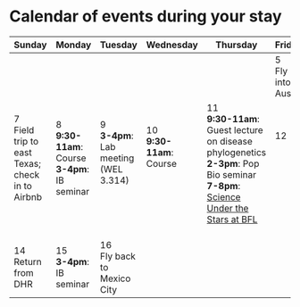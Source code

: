 # Calendar of events during your stay

| Sunday | Monday | Tuesday | Wednesday | Thursday | Friday | Saturday |
|---|---|---|---|---|---|---|
|   |   |   |   |   | 5<br/>Fly into Austin | 6<br/>Field trip to east Texas |
|7<br/>Field trip to east Texas;<br/>check in to Airbnb<br/><br/><br/>|8<br/>**9:30-11am**: Course<br/>**3-4pm**: IB seminar<br/><br/><br/>|9<br/>**3-4pm**: Lab meeting (WEL 3.314)<br/><br/><br/><br/>|10<br/>**9:30-11am**: Course<br/><br/><br/><br/><br/>|11<br/>**9:30-11am**: Guest lecture on disease phylogenetics<br/>**2-3pm**: Pop Bio seminar<br/>**7-8pm**: [Science Under the Stars at BFL](https://scienceunderthestars.org/)<br/><br/>|12<br/><br/><br/><br/><br/><br/><br/>|13<br/>Trip to [Double Helix Ranch](http://doublehelixranch.com/)<br/><br/><br/><br/><br/>|
|14<br/>Return from DHR|15<br/>**3-4pm**: IB seminar|16<br/>Fly back to Mexico City|
